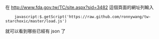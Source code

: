 在 http://www.fda.gov.tw/TC/site.aspx?sid=3482 這個頁面的網址列輸入

        javascript:$.getScript('https://raw.github.com/ronnywang/tw-starchoxic/master/load.js')

就可以看到哪些已經有 json 了
